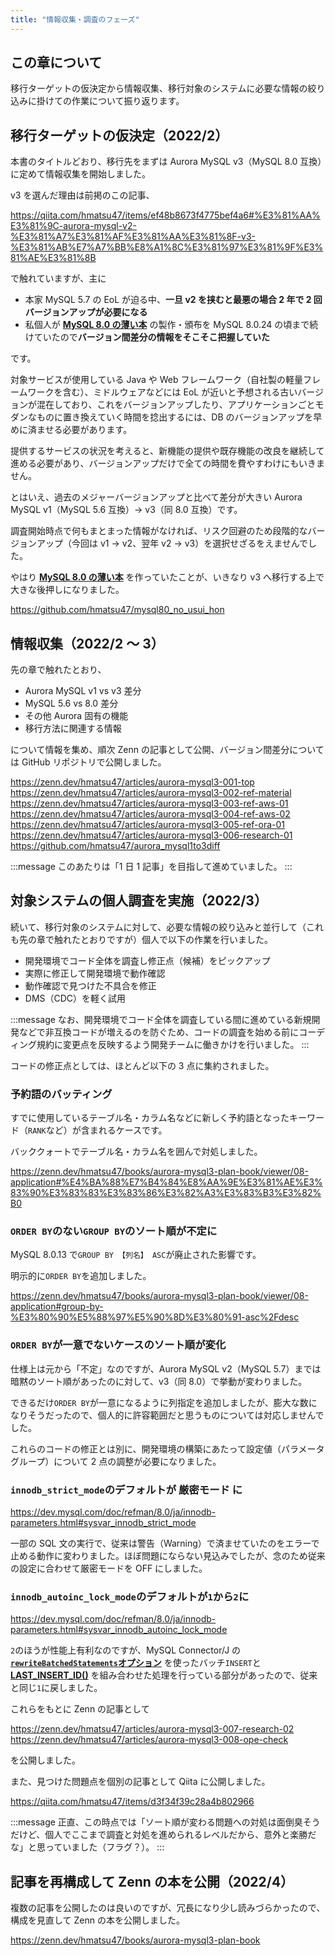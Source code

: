 ```yaml
---
title: "情報収集・調査のフェーズ"
---
```


## この章について

移行ターゲットの仮決定から情報収集、移行対象のシステムに必要な情報の絞り込みに掛けての作業について振り返ります。

## 移行ターゲットの仮決定（2022/2）

本書のタイトルどおり、移行先をまずは Aurora MySQL v3（MySQL 8.0 互換）に定めて情報収集を開始しました。

v3 を選んだ理由は前掲のこの記事、

https://qiita.com/hmatsu47/items/ef48b8673f4775bef4a6#%E3%81%AA%E3%81%9C-aurora-mysql-v2-%E3%81%A7%E3%81%AF%E3%81%AA%E3%81%8F-v3-%E3%81%AB%E7%A7%BB%E8%A1%8C%E3%81%97%E3%81%9F%E3%81%AE%E3%81%8B

で触れていますが、主に

- 本家 MySQL 5.7 の EoL が迫る中、**一旦 v2 を挟むと最悪の場合 2 年で 2 回バージョンアップが必要になる**
- 私個人が **[MySQL 8.0 の薄い本](https://github.com/hmatsu47/mysql80_no_usui_hon)** の製作・頒布を MySQL 8.0.24 の頃まで続けていたので**バージョン間差分の情報をそこそこ把握していた**

です。

対象サービスが使用している Java や Web フレームワーク（自社製の軽量フレームワークを含む）、ミドルウェアなどには EoL が近いと予想される古いバージョンが混在しており、これをバージョンアップしたり、アプリケーションごとモダンなものに置き換えていく時間を捻出するには、DB のバージョンアップを早めに済ませる必要があります。

提供するサービスの状況を考えると、新機能の提供や既存機能の改良を継続して進める必要があり、バージョンアップだけで全ての時間を費やすわけにもいきません。

とはいえ、過去のメジャーバージョンアップと比べて差分が大きい Aurora MySQL v1（MySQL 5.6 互換）→ v3（同 8.0 互換）です。

調査開始時点で何もまとまった情報がなければ、リスク回避のため段階的なバージョンアップ（今回は v1 → v2、翌年 v2 → v3）を選択せざるをえませんでした。

やはり **[MySQL 8.0 の薄い本](https://github.com/hmatsu47/mysql80_no_usui_hon)** を作っていたことが、いきなり v3 へ移行する上で大きな後押しになりました。

https://github.com/hmatsu47/mysql80_no_usui_hon

## 情報収集（2022/2 〜 3）

先の章で触れたとおり、

- Aurora MySQL v1 vs v3 差分
- MySQL 5.6 vs 8.0 差分
- その他 Aurora 固有の機能
- 移行方法に関連する情報

について情報を集め、順次 Zenn の記事として公開、バージョン間差分については GitHub リポジトリで公開しました。

https://zenn.dev/hmatsu47/articles/aurora-mysql3-001-top
https://zenn.dev/hmatsu47/articles/aurora-mysql3-002-ref-material
https://zenn.dev/hmatsu47/articles/aurora-mysql3-003-ref-aws-01
https://zenn.dev/hmatsu47/articles/aurora-mysql3-004-ref-aws-02
https://zenn.dev/hmatsu47/articles/aurora-mysql3-005-ref-ora-01
https://zenn.dev/hmatsu47/articles/aurora-mysql3-006-research-01
https://github.com/hmatsu47/aurora_mysql1to3diff

:::message
このあたりは「1 日 1 記事」を目指して進めていました。
:::

## 対象システムの個人調査を実施（2022/3）

続いて、移行対象のシステムに対して、必要な情報の絞り込みと並行して（これも先の章で触れたとおりですが）個人で以下の作業を行いました。

- 開発環境でコード全体を調査し修正点（候補）をピックアップ
- 実際に修正して開発環境で動作確認
- 動作確認で見つけた不具合を修正
- DMS（CDC）を軽く試用

:::message
なお、開発環境でコード全体を調査している間に進めている新規開発などで非互換コードが増えるのを防ぐため、コードの調査を始める前にコーディング規約に変更点を反映するよう開発チームに働きかけを行いました。
:::

コードの修正点としては、ほとんど以下の 3 点に集約されました。

### 予約語のバッティング

すでに使用しているテーブル名・カラム名などに新しく予約語となったキーワード（`RANK`など）が含まれるケースです。

バッククォートでテーブル名・カラム名を囲んで対処しました。

https://zenn.dev/hmatsu47/books/aurora-mysql3-plan-book/viewer/08-application#%E4%BA%88%E7%B4%84%E8%AA%9E%E3%81%AE%E3%83%90%E3%83%83%E3%83%86%E3%82%A3%E3%83%B3%E3%82%B0

### `ORDER BY`のない`GROUP BY`のソート順が不定に

MySQL 8.0.13 で`GROUP BY 【列名】 ASC`が廃止された影響です。

明示的に`ORDER BY`を追加しました。

https://zenn.dev/hmatsu47/books/aurora-mysql3-plan-book/viewer/08-application#group-by-%E3%80%90%E5%88%97%E5%90%8D%E3%80%91-asc%2Fdesc

### `ORDER BY`が一意でないケースのソート順が変化

仕様上は元から「不定」なのですが、Aurora MySQL v2（MySQL 5.7）までは暗黙のソート順があったのに対して、v3（同 8.0）で挙動が変わりました。

できるだけ`ORDER BY`が一意になるように列指定を追加しましたが、膨大な数になりそうだったので、個人的に許容範囲だと思うものについては対応しませんでした。

これらのコードの修正とは別に、開発環境の構築にあたって設定値（パラメータグループ）について 2 点の調整が必要になりました。

### `innodb_strict_mode`のデフォルトが **厳密モード** に

https://dev.mysql.com/doc/refman/8.0/ja/innodb-parameters.html#sysvar_innodb_strict_mode

一部の SQL 文の実行で、従来は警告（Warning）で済ませていたのをエラーで止める動作に変わりました。ほぼ問題にならない見込みでしたが、念のため従来の設定に合わせて厳密モードを OFF にしました。

### `innodb_autoinc_lock_mode`のデフォルトが`1`から`2`に

https://dev.mysql.com/doc/refman/8.0/ja/innodb-parameters.html#sysvar_innodb_autoinc_lock_mode

`2`のほうが性能上有利なのですが、MySQL Connector/J の **[`rewriteBatchedStatements`オプション](https://dev.mysql.com/doc/connector-j/8.0/en/connector-j-connp-props-performance-extensions.html#cj-conn-prop_rewriteBatchedStatements)** を使ったバッチ`INSERT`と **[LAST_INSERT_ID()](https://dev.mysql.com/doc/refman/8.0/ja/information-functions.html#function_last-insert-id)** を組み合わせた処理を行っている部分があったので、従来と同じ`1`に戻しました。

これらをもとに Zenn の記事として

https://zenn.dev/hmatsu47/articles/aurora-mysql3-007-research-02
https://zenn.dev/hmatsu47/articles/aurora-mysql3-008-ope-check

を公開しました。

また、見つけた問題点を個別の記事として Qiita に公開しました。

https://qiita.com/hmatsu47/items/d3f34f39c28a4b802966

:::message
正直、この時点では「ソート順が変わる問題への対処は面倒臭そうだけど、個人でここまで調査と対処を進められるレベルだから、意外と楽勝だな」と思っていました（フラグ？）。
:::

## 記事を再構成して Zenn の本を公開（2022/4）

複数の記事を公開したのは良いのですが、冗長になり少し読みづらかったので、構成を見直して Zenn の本を公開しました。

https://zenn.dev/hmatsu47/books/aurora-mysql3-plan-book
